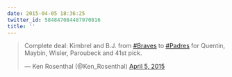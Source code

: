 ```yaml
---
date: 2015-04-05 18:36:25
twitter_id: 584847084487970816
title: ''
---
```


<blockquote class="twitter-tweet"><p lang="en" dir="ltr">Complete deal: Kimbrel and B.J. from <a href="https://twitter.com/hashtag/Braves?src=hash&amp;ref_src=twsrc%5Etfw">#Braves</a> to <a href="https://twitter.com/hashtag/Padres?src=hash&amp;ref_src=twsrc%5Etfw">#Padres</a> for Quentin, Maybin, Wisler, Paroubeck and 41st pick.</p>&mdash; Ken Rosenthal (@Ken_Rosenthal) <a href="https://twitter.com/Ken_Rosenthal/status/584843509309562881?ref_src=twsrc%5Etfw">April 5, 2015</a></blockquote>
<script async src="https://platform.twitter.com/widgets.js" charset="utf-8"></script>
